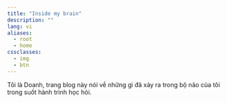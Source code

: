 ```yaml
---
title: "Inside my brain"
description: ""
lang: vi
aliases:
  - root
  - home
cssclasses:
  - img
  - btn
---
```


Tôi là Doanh, trang blog này nói về những gì đã xảy ra trong bộ não của tôi trong suốt hành trình học hỏi.     